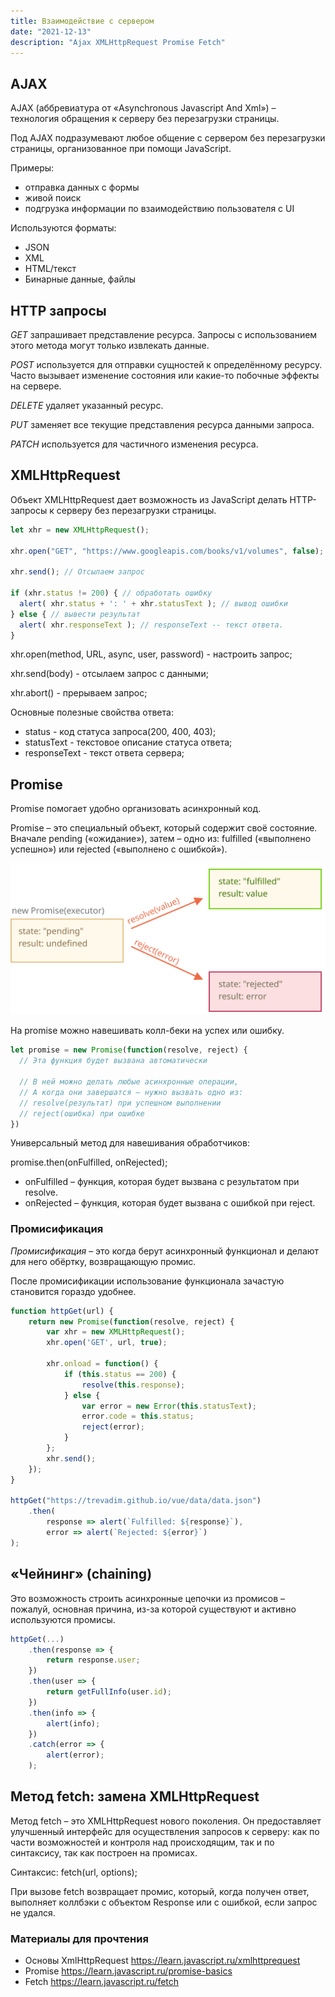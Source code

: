 ```yaml
---
title: Взаимодействие с сервером
date: "2021-12-13"
description: "Ajax XMLHttpRequest Promise Fetch"
---
```


## AJAX

AJAX (аббревиатура от «Asynchronous Javascript And Xml») – технология обращения к серверу без перезагрузки страницы.

Под AJAX подразумевают любое общение с сервером без перезагрузки страницы, организованное при помощи JavaScript.

Примеры:
- отправка данных с формы
- живой поиск
- подгрузка информации по взаимодействию пользователя с UI

Используются форматы:

- JSON 
- XML
- HTML/текст 
- Бинарные данные, файлы

## HTTP запросы

*GET* запрашивает представление ресурса. Запросы с использованием этого метода могут только извлекать данные.

*POST* используется для отправки сущностей к определённому ресурсу. Часто вызывает изменение состояния 
или какие-то побочные эффекты на сервере.

*DELETE* удаляет указанный ресурс.

*PUT* заменяет все текущие представления ресурса данными запроса.
 
*PATCH* используется для частичного изменения ресурса.


## XMLHttpRequest

Объект XMLHttpRequest дает возможность из JavaScript делать HTTP-запросы к серверу без перезагрузки страницы.

```javascript
let xhr = new XMLHttpRequest();

xhr.open("GET", "https://www.googleapis.com/books/v1/volumes", false); // Конфигурируем его: GET-запрос на URL "https://www.googleapis.com/books/v1/volumes"

xhr.send(); // Отсылаем запрос

if (xhr.status != 200) { // обработать ошибку
  alert( xhr.status + ': ' + xhr.statusText ); // вывод ошибки
} else { // вывести результат
  alert( xhr.responseText ); // responseText -- текст ответа.
}
```

xhr.open(method, URL, async, user, password) - настроить запрос;

xhr.send(body) - отсылаем запрос с данными;

xhr.abort() - прерываем запрос;

Основные полезные свойства ответа:

- status - код статуса запроса(200, 400, 403);
- statusText - текстовое описание статуса ответа;
- responseText - текст ответа сервера;

## Promise

Promise помогает удобно организовать асинхронный код.

Promise – это специальный объект, который содержит своё состояние. Вначале pending («ожидание»), 
затем – одно из: fulfilled («выполнено успешно») или rejected («выполнено с ошибкой»).

![promises](./promise-resolve-reject.svg)

На promise можно навешивать колл-беки на успех или ошибку.

```javascript
let promise = new Promise(function(resolve, reject) {
  // Эта функция будет вызвана автоматически

  // В ней можно делать любые асинхронные операции,
  // А когда они завершатся — нужно вызвать одно из:
  // resolve(результат) при успешном выполнении
  // reject(ошибка) при ошибке
})
```

Универсальный метод для навешивания обработчиков:

promise.then(onFulfilled, onRejected);

- onFulfilled – функция, которая будет вызвана с результатом при resolve.
- onRejected – функция, которая будет вызвана с ошибкой при reject.

### Промисификация 
*Промисификация* – это когда берут асинхронный функционал и делают для него обёртку, возвращающую промис.

После промисификации использование функционала зачастую становится гораздо удобнее.
    
```javascript
function httpGet(url) {
    return new Promise(function(resolve, reject) {
        var xhr = new XMLHttpRequest();
        xhr.open('GET', url, true);

        xhr.onload = function() {
            if (this.status == 200) {
                resolve(this.response);
            } else {
                var error = new Error(this.statusText);
                error.code = this.status;
                reject(error);
            }
        };
        xhr.send();
  	});
}

httpGet("https://trevadim.github.io/vue/data/data.json")
  	.then(
  	    response => alert(`Fulfilled: ${response}`),
    	error => alert(`Rejected: ${error}`)
);
```

## «Чейнинг» (chaining)

Это возможность строить асинхронные цепочки из промисов – пожалуй, основная причина, 
из-за которой существуют и активно используются промисы.

```javascript
httpGet(...)
  	.then(response => {
        return response.user;
    })
  	.then(user => {
		return getFullInfo(user.id);
    })
    .then(info => {
	    alert(info);
    })
    .catch(error => {
	    alert(error);
    );
```

## Метод fetch: замена XMLHttpRequest

Метод fetch – это XMLHttpRequest нового поколения. Он предоставляет улучшенный интерфейс для осуществления запросов к серверу: 
как по части возможностей и контроля над происходящим, так и по синтаксису, так как построен на промисах.

Синтаксис:
	fetch(url, options);
	
При вызове fetch возвращает промис, который, когда получен ответ, выполняет коллбэки с объектом Response или с ошибкой, если запрос не удался.

### Материалы для прочтения 

- Основы XmlHttpRequest https://learn.javascript.ru/xmlhttprequest
- Promise https://learn.javascript.ru/promise-basics
- Fetch https://learn.javascript.ru/fetch
